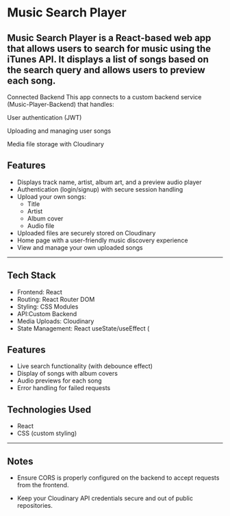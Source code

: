 # Music Search Player 

Music Search Player is a React-based web app that allows users to search for music using the iTunes API. It displays a list of songs based on the search query and allows users to preview each song.
---
Connected Backend
This app connects to a custom backend service (Music-Player-Backend) that handles:

User authentication (JWT)

Uploading and managing user songs

Media file storage with Cloudinary

## Features
- Displays track name, artist, album art, and a preview audio player
- Authentication (login/signup) with secure session handling
- Upload your own songs:
  - Title
  - Artist
  - Album cover
  - Audio file
- Uploaded files are securely stored on Cloudinary
- Home page with a user-friendly music discovery experience
- View and manage your own uploaded songs

---

## Tech Stack

- Frontend: React 
- Routing: React Router DOM
- Styling: CSS Modules 
- API:Custom Backend 
- Media Uploads: Cloudinary
- State Management: React useState/useEffect (
##  Features

- Live search functionality (with debounce effect)
- Display of songs with album covers
- Audio previews for each song
- Error handling for failed requests

##  Technologies Used

- React
- CSS (custom styling)
---
## Notes
- Ensure CORS is properly configured on the backend to accept requests from the frontend.

- Keep your Cloudinary API credentials secure and out of public repositories.




